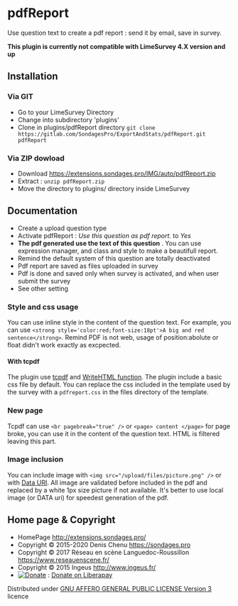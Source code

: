 pdfReport
==============

Use question text to create a pdf report : send it by email, save in survey.

**This plugin is currently not compatible with LimeSurvey 4.X version and up**

## Installation

### Via GIT
- Go to your LimeSurvey Directory
- Change into subdirectory 'plugins'
- Clone in plugins/pdfReport directory `git clone https://gitlab.com/SondagesPro/ExportAndStats/pdfReport.git pdfReport`

### Via ZIP dowload
- Download <https://extensions.sondages.pro/IMG/auto/pdfReport.zip>
- Extract : `unzip pdfReport.zip`
- Move the directory to  plugins/ directory inside LimeSurvey

## Documentation
- Create a upload question type
- Activate pdfReport : _Use this question as pdf report._ to _Yes_
- **The pdf generated use the text of this question** . You can use expression manager, and class and style to make a beautifull report.
- Remind the default system of this question are totally deactivated
- Pdf report are saved as files uploaded in survey
- Pdf is done and saved only when survey is activated, and when user submit the survey
- See other setting

### Style and css usage

You can use inline style in the content of the question text. For example, you can use `<strong style='color:red;font-size:18pt'>A big and red sentence</strong>`.  Remind PDF is not web, usage of position:abolute or float didn't work exactly as excpected.

#### With tcpdf 
The plugin use [tcpdf](https://tcpdf.org/) and [WriteHTML function](https://tcpdf.org/docs/srcdoc/TCPDF/source-class-TCPDF/#17080). The plugin include a basic css file by default. You can replace the css included in the template used by the survey with a `pdfreport.css` in the files directory of the template.


### New page

Tcpdf can use `<br pagebreak="true" />` or `<page> content </page>` for page broke, you can use it in the content of the question text. HTML is filtered leaving this part.

### Image inclusion

You can include image with `<img src="/upload/files/picture.png" />` or with [Data URI](https://en.wikipedia.org/wiki/Data_URI_scheme). All image are validated before included in the pdf and replaced by a white 1px size picture if not available. It's better to use local image (or DATA uri) for speedest generation of the pdf.


## Home page & Copyright
- HomePage <http://extensions.sondages.pro/>
- Copyright © 2015-2020 Denis Chenu <https://sondages.pro>
- Copyright © 2017 Réseau en scène Languedoc-Roussillon <https://www.reseauenscene.fr/>
- Copyright © 2015 Ingeus <http://www.ingeus.fr/>
- [![Donate](https://liberapay.com/assets/widgets/donate.svg)](https://liberapay.com/SondagesPro/) : [Donate on Liberapay](https://liberapay.com/SondagesPro/)

Distributed under [GNU AFFERO GENERAL PUBLIC LICENSE Version 3](http://www.gnu.org/licenses/agpl.txt) licence
